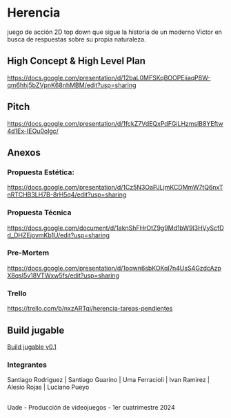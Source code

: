 # Herencia
juego de acción 2D top down que sigue la historia de un moderno Victor en busca de respuestas sobre su propia naturaleza.

## High Concept & High Level Plan
https://docs.google.com/presentation/d/12baL0MFSKqBOOPEiiaqP8W-qm6hhj5bZVpnK68nhMBM/edit?usp=sharing

## Pitch
https://docs.google.com/presentation/d/1fckZ7VdEQxPdFGiLHzmslB8YEftw4d1Ex-IEOu0olgc/

## Anexos
### Propuesta Estética:
https://docs.google.com/presentation/d/1Cz5N3OaPJLjmKCDMmW7tQ6nxTnRTCHB3LH7B-8rH5q4/edit?usp=sharing
### Propuesta Técnica
https://docs.google.com/document/d/1aknShFHrOtZ9g9Md1bW9l3HVyScfDd_DHZEjovmKb1U/edit?usp=sharing
### Pre-Mortem
https://docs.google.com/presentation/d/1oqwn6sbKOKql7n4UsS4GzdcAzpX8qsI5v18VTWxw5fs/edit?usp=sharing
### Trello
https://trello.com/b/nxzARTqj/herencia-tareas-pendientes
## Build jugable
[Build jugable v0.1](https://github.com/akrrich/ProduccionDeVideojuegos/blob/main/Build/Herencia.zip)

### Integrantes
Santiago Rodriguez | Santiago Guarino | Uma Ferracioli | Ivan Ramirez | Alesio Rojas | Luciano Pueyo

##
Uade - Producción de videojuegos - 1er cuatrimestre 2024
